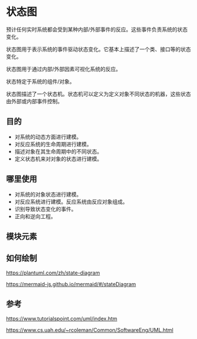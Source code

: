 # 状态图

预计任何实时系统都会受到某种内部/外部事件的反应。这些事件负责系统的状态变化。

状态图用于表示系统的事件驱动状态变化。它基本上描述了一个类、接口等的状态变化。

状态图用于通过内部/外部因素可视化系统的反应。

状态特定于系统的组件/对象。

状态图描述了一个状态机。状态机可以定义为定义对象不同状态的机器，这些状态由外部或内部事件控制。



## 目的

- 对系统的动态方面进行建模。
- 对反应系统的生命周期进行建模。
- 描述对象在其生命周期中的不同状态。
- 定义状态机来对对象的状态进行建模。



## 哪里使用

- 对系统的对象状态进行建模。
- 对反应系统进行建模。反应系统由反应对象组成。
- 识别导致状态变化的事件。
- 正向和逆向工程。



## 模块元素



## 如何绘制

https://plantuml.com/zh/state-diagram

https://mermaid-js.github.io/mermaid/#/stateDiagram



## 参考

https://www.tutorialspoint.com/uml/index.htm

https://www.cs.uah.edu/~rcoleman/Common/SoftwareEng/UML.html